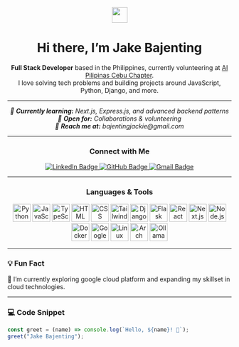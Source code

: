 <!-- Example: README.md -->

<!-- Add a nice banner or header image if you'd like 
<p align="center">
  <img src="/moon.png" alt="Pixel Art Banner" style="width:100%;" />
</p>
-->
<p align="center">
  <img src="https://media.giphy.com/media/hvRJCLFzcasrR4ia7z/giphy.gif" width="35" id="wave-hand">
</p>

<h1 align="center">Hi there, I’m Jake Bajenting</h1>

<p align="center">
  <strong id="typing-text">Full Stack Developer</strong> based in the Philippines,
  currently volunteering at <a href="https://www.facebook.com/AIPilipinasCebu">AI Pilipinas Cebu Chapter</a>.<br/>
  I love solving tech problems and building projects around JavaScript, Python, Django, and more.
</p>

---

<!-- Badges or quick info -->
<p align="center">
  <em>
    🌱 <strong>Currently learning:</strong> Next.js, Express.js, and advanced backend patterns <br/>
    🤝 <strong>Open for:</strong> Collaborations & volunteering <br/>
    💬 <strong>Reach me at:</strong> bajentingjackie@gmail.com <br/>
  </em>
</p>

---

<h3 align="center">Connect with Me</h3>
<p align="center">
  <a href="https://www.linkedin.com/in/jake-bajenting-902947274/">
    <img src="https://img.shields.io/badge/-LinkedIn-blue?style=flat&logo=Linkedin&logoColor=white" alt="LinkedIn Badge"/>
  </a>
  <a href="https://github.com/Cozyx213">
    <img src="https://img.shields.io/badge/-GitHub-black?style=flat&logo=GitHub&logoColor=white" alt="GitHub Badge"/>
  </a>
  <a href="mailto:bajentingjackie@gmail.com">
    <img src="https://img.shields.io/badge/-Gmail-c14438?style=flat&logo=Gmail&logoColor=white" alt="Gmail Badge"/>
  </a>
</p>

---

<h3 align="center">Languages & Tools</h3>
<p align="center">
  <img class="icon" src="https://cdn.jsdelivr.net/gh/devicons/devicon/icons/python/python-original.svg" title="Python" alt="Python" width="40" height="40"/>
  <img class="icon" src="https://cdn.jsdelivr.net/gh/devicons/devicon/icons/javascript/javascript-original.svg" title="JavaScript" alt="JavaScript" width="40" height="40"/>
  <img class="icon" src="https://cdn.jsdelivr.net/gh/devicons/devicon/icons/typescript/typescript-original.svg" title="TypeScript" alt="TypeScript" width="40" height="40"/>
  <img class="icon" src="https://cdn.jsdelivr.net/gh/devicons/devicon/icons/html5/html5-original.svg" title="HTML5" alt="HTML" width="40" height="40"/>
  <img class="icon" src="https://cdn.jsdelivr.net/gh/devicons/devicon/icons/css3/css3-original.svg" title="CSS3" alt="CSS" width="40" height="40"/>
  <img class="icon" src="https://tailwindcss.com/_next/static/media/tailwindcss-mark.d52e9897.svg" title="Tailwind CSS" alt="Tailwind CSS" width="40" height="40"/>
  <img class="icon" src="https://cdn.jsdelivr.net/gh/devicons/devicon/icons/django/django-plain.svg" title="Django" alt="Django" width="40" height="40"/>
  <img class="icon" src="https://cdn.jsdelivr.net/gh/devicons/devicon/icons/flask/flask-original.svg" title="Flask" alt="Flask" width="40" height="40"/>
  <img class="icon" src="https://cdn.jsdelivr.net/gh/devicons/devicon/icons/react/react-original.svg" title="React" alt="React" width="40" height="40"/>
  <img class="icon" src="https://cdn.jsdelivr.net/gh/devicons/devicon/icons/nextjs/nextjs-original.svg" title="Next.js" alt="Next.js" width="40" height="40"/>
  <img class="icon" src="https://cdn.jsdelivr.net/gh/devicons/devicon/icons/nodejs/nodejs-original.svg" title="Node.js" alt="Node.js" width="40" height="40"/>
  <img class="icon" src="https://cdn.jsdelivr.net/gh/devicons/devicon/icons/docker/docker-original.svg" title="Docker" alt="Docker" width="40" height="40"/>
  <img class="icon" src="https://cdn.jsdelivr.net/gh/devicons/devicon/icons/googlecloud/googlecloud-original.svg" title="Google Cloud Platform" alt="Google Cloud Platform" width="40" height="40"/>
  <img class="icon" src="https://cdn.jsdelivr.net/gh/devicons/devicon/icons/linux/linux-original.svg" title="Linux" alt="Linux" width="40" height="40"/>
  <img class="glowing-icon" src="https://cdn.jsdelivr.net/gh/devicons/devicon/icons/archlinux/archlinux-plain.svg" title="Arch Linux" alt="Arch Linux" width="40" height="40"/>
  <img class="icon" src="https://ollama.com/public/ollama.png" title="Ollama" alt="Ollama" width="40" height="40"/>
</p>

---

### **💡 Fun Fact**
🚀 I’m currently exploring google cloud platform and expanding my skillset in cloud technologies.

---

### **💻 Code Snippet**
```javascript
const greet = (name) => console.log(`Hello, ${name}! 👋`);
greet("Jake Bajenting");
